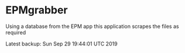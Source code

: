 # EPMgrabber
Using a database from the EPM app this application scrapes the files as required


Latest backup: Sun Sep 29 19:44:01 UTC 2019
